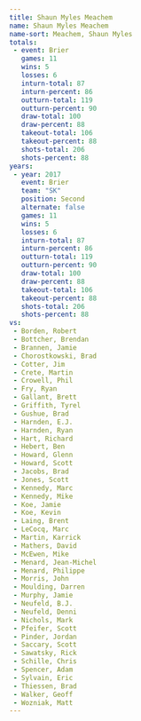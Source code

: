 ```yaml
---
title: Shaun Myles Meachem
name: Shaun Myles Meachem
name-sort: Meachem, Shaun Myles
totals:
 - event: Brier
   games: 11
   wins: 5
   losses: 6
   inturn-total: 87
   inturn-percent: 86
   outturn-total: 119
   outturn-percent: 90
   draw-total: 100
   draw-percent: 88
   takeout-total: 106
   takeout-percent: 88
   shots-total: 206
   shots-percent: 88
years:
 - year: 2017
   event: Brier
   team: "SK"
   position: Second
   alternate: false
   games: 11
   wins: 5
   losses: 6
   inturn-total: 87
   inturn-percent: 86
   outturn-total: 119
   outturn-percent: 90
   draw-total: 100
   draw-percent: 88
   takeout-total: 106
   takeout-percent: 88
   shots-total: 206
   shots-percent: 88
vs:
 - Borden, Robert
 - Bottcher, Brendan
 - Brannen, Jamie
 - Chorostkowski, Brad
 - Cotter, Jim
 - Crete, Martin
 - Crowell, Phil
 - Fry, Ryan
 - Gallant, Brett
 - Griffith, Tyrel
 - Gushue, Brad
 - Harnden, E.J.
 - Harnden, Ryan
 - Hart, Richard
 - Hebert, Ben
 - Howard, Glenn
 - Howard, Scott
 - Jacobs, Brad
 - Jones, Scott
 - Kennedy, Marc
 - Kennedy, Mike
 - Koe, Jamie
 - Koe, Kevin
 - Laing, Brent
 - LeCocq, Marc
 - Martin, Karrick
 - Mathers, David
 - McEwen, Mike
 - Menard, Jean-Michel
 - Menard, Philippe
 - Morris, John
 - Moulding, Darren
 - Murphy, Jamie
 - Neufeld, B.J.
 - Neufeld, Denni
 - Nichols, Mark
 - Pfeifer, Scott
 - Pinder, Jordan
 - Saccary, Scott
 - Sawatsky, Rick
 - Schille, Chris
 - Spencer, Adam
 - Sylvain, Eric
 - Thiessen, Brad
 - Walker, Geoff
 - Wozniak, Matt
---
```

